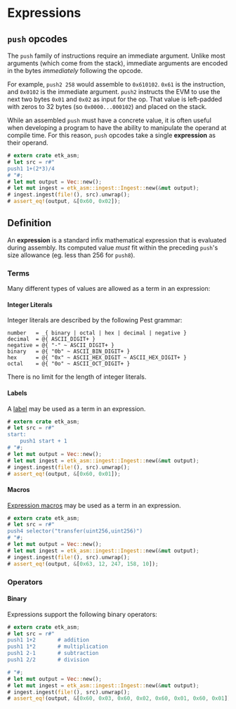 # Expressions

## `push` opcodes

The `push` family of instructions require an immediate argument. Unlike most arguments (which come from the stack), immediate arguments are encoded in the bytes _immediately_ following the opcode.

For example, `push2 258` would assemble to `0x610102`. `0x61` is the instruction, and `0x0102` is the immediate argument. `push2` instructs the EVM to use the next two bytes `0x01` and `0x02` as input for the op. That value is left-padded with zeros to 32 bytes (so `0x0000...000102`) and placed on the stack.

While an assembled `push` must have a concrete value, it is often useful when developing a program to have the ability to manipulate the operand at compile time. For this reason, `push` opcodes take a single **expression** as their operand.

```rust
# extern crate etk_asm;
# let src = r#"
push1 1+(2*3)/4
# "#;
# let mut output = Vec::new();
# let mut ingest = etk_asm::ingest::Ingest::new(&mut output);
# ingest.ingest(file!(), src).unwrap();
# assert_eq!(output, &[0x60, 0x02]);
```

## Definition

An **expression** is a standard infix mathematical expression that is evaluated during assembly. Its computed value *must* fit within the preceding `push`'s size allowance (eg. less than 256 for `push8`). 

### Terms

Many different types of values are allowed as a term in an expression:

#### Integer Literals

Integer literals are described by the following Pest grammar:

```ignore
number   = _{ binary | octal | hex | decimal | negative }
decimal  = @{ ASCII_DIGIT+ }
negative = @{ "-" ~ ASCII_DIGIT+ }
binary   = @{ "0b" ~ ASCII_BIN_DIGIT+ }
hex      = @{ "0x" ~ ASCII_HEX_DIGIT ~ ASCII_HEX_DIGIT+ }
octal    = @{ "0o" ~ ASCII_OCT_DIGIT+ }
```

There is no limit for the length of integer literals.

#### Labels

A [label](ch03-labels.md) may be used as a term in an expression.

```rust
# extern crate etk_asm;
# let src = r#"
start:
    push1 start + 1
# "#;
# let mut output = Vec::new();
# let mut ingest = etk_asm::ingest::Ingest::new(&mut output);
# ingest.ingest(file!(), src).unwrap();
# assert_eq!(output, &[0x60, 0x01]);
```

#### Macros

[Expression macros](ch04-macros/ch02-expression.md) may be used as a term in an expression.

```rust
# extern crate etk_asm;
# let src = r#"
push4 selector("transfer(uint256,uint256)")
# "#;
# let mut output = Vec::new();
# let mut ingest = etk_asm::ingest::Ingest::new(&mut output);
# ingest.ingest(file!(), src).unwrap();
# assert_eq!(output, &[0x63, 12, 247, 158, 10]);
```

### Operators

#### Binary

Expressions support the following binary operators:

```rust
# extern crate etk_asm;
# let src = r#"
push1 1+2       # addition
push1 1*2       # multiplication
push1 2-1       # subtraction
push1 2/2       # division

# "#;
# let mut output = Vec::new();
# let mut ingest = etk_asm::ingest::Ingest::new(&mut output);
# ingest.ingest(file!(), src).unwrap();
# assert_eq!(output, &[0x60, 0x03, 0x60, 0x02, 0x60, 0x01, 0x60, 0x01]);
```
